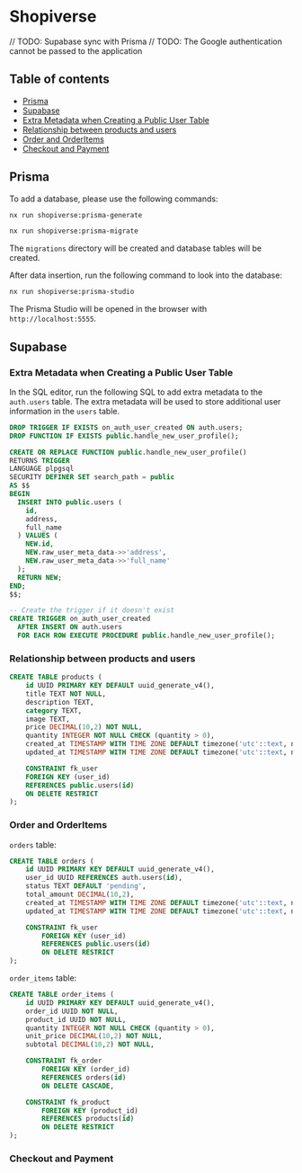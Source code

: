 # Shopiverse

// TODO: Supabase sync with Prisma
// TODO: The Google authentication cannot be passed to the application

## Table of contents

- [Prisma](#prisma)
- [Supabase](#supabase)
- [Extra Metadata when Creating a Public User Table](#extra-metadata-when-creating-a-public-user-table)
- [Relationship between products and users](#relationship-between-products-and-users)
- [Order and OrderItems](#order-and-orderitems)
- [Checkout and Payment](#checkout-and-payment)

## Prisma

To add a database, please use the following commands:

```bash
nx run shopiverse:prisma-generate
```

```bash
nx run shopiverse:prisma-migrate
```

The `migrations` directory will be created and database tables will be created.

After data insertion, run the following command to look into the database:

```bash
nx run shopiverse:prisma-studio
```

The Prisma Studio will be opened in the browser with `http://localhost:5555`.

## Supabase

### Extra Metadata when Creating a Public User Table

In the SQL editor, run the following SQL to add extra metadata to the `auth.users` table. The extra metadata will be used to store additional user information in the `users` table.

```sql
DROP TRIGGER IF EXISTS on_auth_user_created ON auth.users;
DROP FUNCTION IF EXISTS public.handle_new_user_profile();

CREATE OR REPLACE FUNCTION public.handle_new_user_profile()
RETURNS TRIGGER
LANGUAGE plpgsql
SECURITY DEFINER SET search_path = public
AS $$
BEGIN
  INSERT INTO public.users (
    id,
    address,
    full_name
  ) VALUES (
    NEW.id,
    NEW.raw_user_meta_data->>'address',
    NEW.raw_user_meta_data->>'full_name'
  );
  RETURN NEW;
END;
$$;

-- Create the trigger if it doesn't exist
CREATE TRIGGER on_auth_user_created
  AFTER INSERT ON auth.users
  FOR EACH ROW EXECUTE PROCEDURE public.handle_new_user_profile();

```

### Relationship between products and users

```sql
CREATE TABLE products (
    id UUID PRIMARY KEY DEFAULT uuid_generate_v4(),
    title TEXT NOT NULL,
    description TEXT,
    category TEXT,
    image TEXT,
    price DECIMAL(10,2) NOT NULL,
    quantity INTEGER NOT NULL CHECK (quantity > 0),
    created_at TIMESTAMP WITH TIME ZONE DEFAULT timezone('utc'::text, now()),
    updated_at TIMESTAMP WITH TIME ZONE DEFAULT timezone('utc'::text, now())

    CONSTRAINT fk_user
    FOREIGN KEY (user_id)
    REFERENCES public.users(id)
    ON DELETE RESTRICT
);
```

### Order and OrderItems

`orders` table:

```sql
CREATE TABLE orders (
    id UUID PRIMARY KEY DEFAULT uuid_generate_v4(),
    user_id UUID REFERENCES auth.users(id),
    status TEXT DEFAULT 'pending',
    total_amount DECIMAL(10,2),
    created_at TIMESTAMP WITH TIME ZONE DEFAULT timezone('utc'::text, now()),
    updated_at TIMESTAMP WITH TIME ZONE DEFAULT timezone('utc'::text, now()),

    CONSTRAINT fk_user
        FOREIGN KEY (user_id)
        REFERENCES public.users(id)
        ON DELETE RESTRICT
);
```

`order_items` table:

```sql
CREATE TABLE order_items (
    id UUID PRIMARY KEY DEFAULT uuid_generate_v4(),
    order_id UUID NOT NULL,
    product_id UUID NOT NULL,
    quantity INTEGER NOT NULL CHECK (quantity > 0),
    unit_price DECIMAL(10,2) NOT NULL,
    subtotal DECIMAL(10,2) NOT NULL,

    CONSTRAINT fk_order
        FOREIGN KEY (order_id)
        REFERENCES orders(id)
        ON DELETE CASCADE,

    CONSTRAINT fk_product
        FOREIGN KEY (product_id)
        REFERENCES products(id)
        ON DELETE RESTRICT
);
```

### Checkout and Payment
